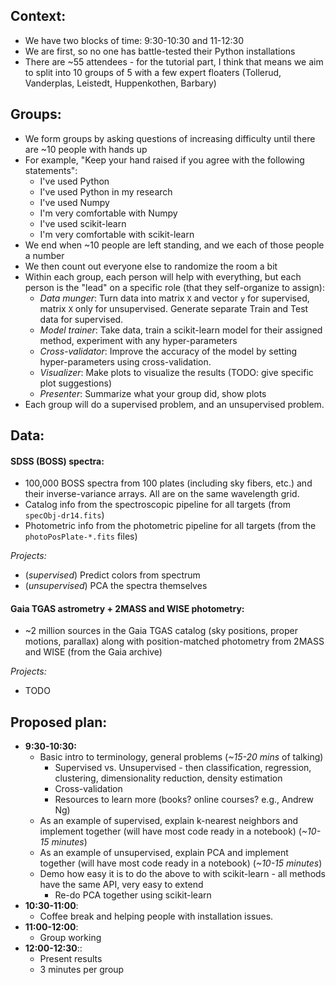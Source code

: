 
## Context:

* We have two blocks of time: 9:30-10:30 and 11-12:30
* We are first, so no one has battle-tested their Python installations
* There are ~55 attendees - for the tutorial part, I think that means we aim to
  split into 10 groups of 5 with a few expert floaters (Tollerud, Vanderplas,
  Leistedt, Huppenkothen, Barbary)

## Groups:

* We form groups by asking questions of increasing difficulty until there are
  ~10 people with hands up
* For example, "Keep your hand raised if you agree with the following
  statements":
    * I've used Python
    * I've used Python in my research
    * I've used Numpy
    * I'm very comfortable with Numpy
    * I've used scikit-learn
    * I'm very comfortable with scikit-learn
* We end when ~10 people are left standing, and we each of those people a number
* We then count out everyone else to randomize the room a bit
* Within each group, each person will help with everything, but each person is
  the "lead" on a specific role (that they self-organize to assign):
    * *Data munger*: Turn data into matrix `X` and vector `y` for supervised,
      matrix `X` only for unsupervised. Generate separate Train and Test data
      for supervised.
    * *Model trainer*: Take data, train a scikit-learn model for their assigned
      method, experiment with any hyper-parameters
    * *Cross-validator*: Improve the accuracy of the model by setting
      hyper-parameters using cross-validation.
    * *Visualizer*: Make plots to visualize the results (TODO: give specific
      plot suggestions)
    * *Presenter*: Summarize what your group did, show plots
* Each group will do a supervised problem, and an unsupervised problem.

## Data:

#### SDSS (BOSS) spectra:

* 100,000 BOSS spectra from 100 plates (including sky fibers, etc.) and their
  inverse-variance arrays. All are on the same wavelength grid.
* Catalog info from the spectroscopic pipeline for all targets (from
  `specObj-dr14.fits`)
* Photometric info from the photometric pipeline for all targets (from the
  `photoPosPlate-*.fits` files)

*Projects:*

* (*supervised*) Predict colors from spectrum
* (*unsupervised*) PCA the spectra themselves

#### Gaia TGAS astrometry + 2MASS and WISE photometry:

* ~2 million sources in the Gaia TGAS catalog (sky positions, proper motions,
  parallax) along with position-matched photometry from 2MASS and WISE (from the
  Gaia archive)

*Projects:*

* TODO

## Proposed plan:

* **9:30-10:30:**
    * Basic intro to terminology, general problems (*~15-20 mins* of talking)
        * Supervised vs. Unsupervised - then classification, regression,
          clustering, dimensionality reduction, density estimation
        * Cross-validation
        * Resources to learn more (books? online courses? e.g., Andrew Ng)
    * As an example of supervised, explain k-nearest neighbors and implement
      together (will have most code ready in a notebook) (*~10-15 minutes*)
    * As an example of unsupervised, explain PCA and implement together (will
      have most code ready in a notebook) (*~10-15 minutes*)
    * Demo how easy it is to do the above to with scikit-learn - all methods
      have the same API, very easy to extend
        * Re-do PCA together using scikit-learn
* **10:30-11:00**:
    * Coffee break and helping people with installation issues.
* **11:00-12:00**:
    * Group working
* **12:00-12:30**::
    * Present results
    * 3 minutes per group
